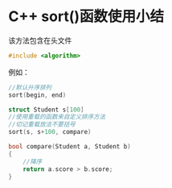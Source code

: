 # C++ sort()函数使用小结

该方法包含在头文件

```c++
#include <algorithm>
```

例如：

```c++
//默认升序排列
sort(begin, end)

struct Student s[100]
//使用重载的函数来自定义排序方法
//切记重载放法不要括号
sort(s, s+100, compare)

bool compare(Student a, Student b)
{
    //降序
    return a.score > b.score;
}
```

